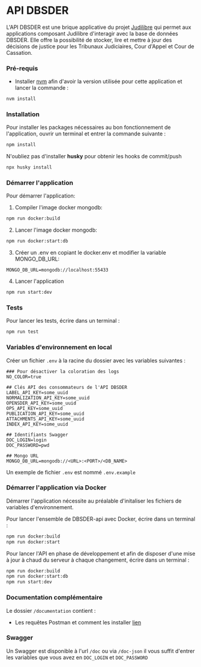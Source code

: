 # API DBSDER

L'API DBSDER est une brique applicative du projet [Judilibre](https://www.courdecassation.fr/toutes-les-actualites/2021/10/01/judilibre-les-decisions-judiciaires-en-open-data) qui permet aux applications composant Judilibre d'interagir avec la base de données DBSDER. 
Elle offre la possibilité de stocker, lire et mettre à jour des décisions de justice pour les Tribunaux Judiciaires, Cour d'Appel et Cour de Cassation. 

### Pré-requis
- Installer [nvm](https://github.com/nvm-sh/nvm) afin d'avoir la version utilisée pour cette application et lancer la commande :
```bash
nvm install
```

### Installation 

Pour installer les packages nécessaires au bon fonctionnement de l'application, ouvrir un terminal et entrer la commande suivante : 
```bash
npm install
```  
N'oubliez pas d'installer **husky** pour obtenir les hooks de commit/push
```bash
npx husky install
```

### Démarrer l'application

Pour démarrer l'application:

1. Compiler l'image docker mongodb:
 ```bash
npm run docker:build
 ```
2. Lancer l'image docker mongodb:
 ```bash
npm run docker:start:db
 ```
3. Créer un .env en copiant le docker.env et modifier la variable MONGO_DB_URL:
```text
MONGO_DB_URL=mongodb://localhost:55433
```
4. Lancer l'application
 ```bash
npm run start:dev
 ```

### Tests

Pour lancer les tests, écrire dans un terminal : 

 ```bash
npm run test
 ```

### Variables d'environnement en local 

Créer un fichier `.env` à la racine du dossier avec les variables suivantes :

```.env
### Pour désactiver la coloration des logs
NO_COLOR=true 

## Clés API des consommateurs de l'API DBSDER
LABEL_API_KEY=some_uuid
NORMALIZATION_API_KEY=some_uuid
OPENSDER_API_KEY=some_uuid
OPS_API_KEY=some_uuid
PUBLICATION_API_KEY=some_uuid
ATTACHMENTS_API_KEY=some_uuid
INDEX_API_KEY=some_uuid

## Identifiants Swagger
DOC_LOGIN=login
DOC_PASSWORD=pwd

## Mongo URL
MONGO_DB_URL=mongodb://<URL>:<PORT>/<DB_NAME>
```

Un exemple de fichier `.env` est nommé `.env.example`


### Démarrer l'application via Docker

Démarrer l'application nécessite au préalable d'initaliser les fichiers de variables d'environnement. 

Pour lancer l'ensemble de DBSDER-api avec Docker, écrire dans un terminal : 

```bash
npm run docker:build
npm run docker:start
```

Pour lancer l'API en phase de développement et afin de disposer d'une mise à jour à chaud du serveur à chaque changement, écrire dans un terminal : 
```bash
npm run docker:build
npm run docker:start:db
npm run start:dev
```

### Documentation complémentaire 

Le dossier `/documentation` contient : 
- Les requêtes Postman et comment les installer [lien](documentation/postman/README.md)

### Swagger 
Un Swagger est disponible à l'url `/doc` ou via `/doc-json`
il vous suffit d'entrer les variables que vous avez en `DOC_LOGIN` et `DOC_PASSWORD`